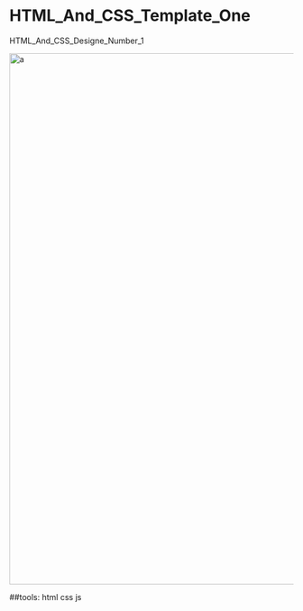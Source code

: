 # HTML_And_CSS_Template_One
HTML_And_CSS_Designe_Number_1

<img width="943" alt="a" src="https://user-images.githubusercontent.com/104374021/166846154-49471839-9f8c-4904-9abf-932598cf28c8.PNG">

##tools:
html
css
js
